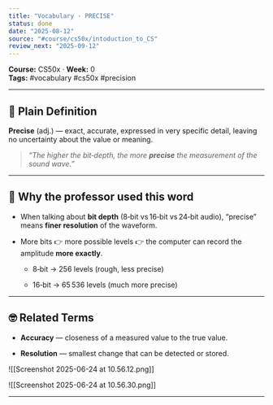```yaml
---
title: "Vocabulary · PRECISE"
status: done
date: "2025-08-12"
source: "#course/cs50x/intoduction_to_CS"
review_next: "2025-09-12"
---
```


**Course:** CS50x · **Week:** 0  
**Tags:** #vocabulary #cs50x #precision

---

## 📖 Plain Definition

**Precise** (adj.) — exact, accurate, expressed in very specific detail, leaving no uncertainty about the value or meaning.

> _“The higher the bit‑depth, the more **precise** the measurement of the sound wave.”_

---

## 🧠 Why the professor used this word

- When talking about **bit depth** (8‑bit vs 16‑bit vs 24‑bit audio), “precise” means **finer resolution** of the waveform.
    
- More bits 👉 more possible levels 👉 the computer can record the amplitude **more exactly**.
    
    - 8‑bit → 256 levels (rough, less precise)
        
    - 16‑bit → 65 536 levels (much more precise)
        

---

## 🤓 Related Terms

- **Accuracy** — closeness of a measured value to the true value.
    
- **Resolution** — smallest change that can be detected or stored.
    
 ![[Screenshot 2025-06-24 at 10.56.12.png]]
    
![[Screenshot 2025-06-24 at 10.56.30.png]]

---

